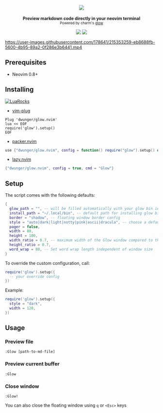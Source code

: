 <h1 align="center">
  <img src="https://i.postimg.cc/Y9Z030zC/glow-nvim.jpg" />
</h1>

<div align="center">
  <p>
    <strong>Preview markdown code directly in your neovim terminal</strong><br/>
    <small>Powered by charm's <a href="https://github.com/charmbracelet/glow">glow</a></small>
  </p>
  <img src="https://img.shields.io/badge/Made%20with%20Lua-blueviolet.svg?style=for-the-badge&logo=lua" />
  <img src="https://img.shields.io/github/actions/workflow/status/dwunger/glow.nvim/default.yml?style=for-the-badge" />
  
</div>

https://user-images.githubusercontent.com/178641/215353259-eb8688fb-5600-4b95-89a2-0f286e3b6441.mp4


## Prerequisites

- Neovim 0.8+

## Installing

[![LuaRocks](https://img.shields.io/luarocks/v/ellisonleao/glow.nvim?logo=lua&color=purple)](https://luarocks.org/modules/ellisonleao/glow.nvim)

- [vim-plug](https://github.com/junegunn/vim-plug)

```
Plug 'dwunger/glow.nvim'
lua << EOF
require('glow').setup()
EOF
```

- [packer.nvim](https://github.com/wbthomason/packer.nvim)

```lua
use {"dwunger/glow.nvim", config = function() require("glow").setup() end}
```

- [lazy.nvim](https://github.com/folke/lazy.nvim)

```lua
{"dwunger/glow.nvim", config = true, cmd = "Glow"}
```

## Setup

The script comes with the following defaults:

```lua
{
  glow_path = "", -- will be filled automatically with your glow bin in $PATH, if any
  install_path = "~/.local/bin", -- default path for installing glow binary
  border = "shadow", -- floating window border config
  style = "auto|dark|light|notty|pink|ascii|dracula", -- choose a default theme
  pager = false,
  width = 80,
  height = 100,
  width_ratio = 0.7, -- maximum width of the Glow window compared to the nvim window size (overrides `width`)
  height_ratio = 0.7,
  word_wrap = 80, -- Set word wrap length independent of window size
}
```

To override the custom configuration, call:

```lua
require('glow').setup({
  -- your override config
})
```

Example:

```lua
require('glow').setup({
  style = "dark",
  width = 120,
})
```

## Usage

### Preview file

```
:Glow [path-to-md-file]
```

### Preview current buffer

```
:Glow
```

### Close window

```
:Glow!
```

You can also close the floating window using `q` or `<Esc>` keys
